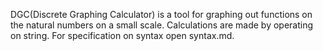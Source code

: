 DGC(Discrete Graphing Calculator) is a tool for graphing out functions on the natural numbers on a small scale. Calculations are made by operating on string. For specification on syntax open syntax.md.